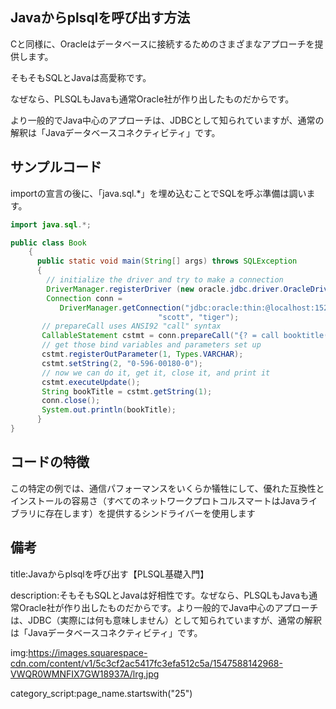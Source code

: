 

## Javaからplsqlを呼び出す方法

Cと同様に、Oracleはデータベースに接続するためのさまざまなアプローチを提供します。

そもそもSQLとJavaは高愛称です。

なぜなら、PLSQLもJavaも通常Oracle社が作り出したものだからです。


より一般的でJava中心のアプローチは、JDBCとして知られていますが、通常の解釈は「Javaデータベースコネクティビティ」です。

## サンプルコード

importの宣言の後に、「java.sql.*」を埋め込むことでSQLを呼ぶ準備は調います。




```java
import java.sql.*;

public class Book
    {
      public static void main(String[] args) throws SQLException
      {
        // initialize the driver and try to make a connection
        DriverManager.registerDriver (new oracle.jdbc.driver.OracleDriver ());
        Connection conn =
           DriverManager.getConnection("jdbc:oracle:thin:@localhost:1521:o92",
                                 "scott", "tiger");
       // prepareCall uses ANSI92 "call" syntax
       CallableStatement cstmt = conn.prepareCall("{? = call booktitle(?)}");
       // get those bind variables and parameters set up
       cstmt.registerOutParameter(1, Types.VARCHAR);
       cstmt.setString(2, "0-596-00180-0");
       // now we can do it, get it, close it, and print it
       cstmt.executeUpdate();
       String bookTitle = cstmt.getString(1);
       conn.close();
       System.out.println(bookTitle);
      }
}
```



## コードの特徴


この特定の例では、通信パフォーマンスをいくらか犠牲にして、優れた互換性とインストールの容易さ（すべてのネットワークプロトコルスマートはJavaライブラリに存在します）を提供するシンドライバーを使用します




## 備考

title:Javaからplsqlを呼び出す【PLSQL基礎入門】


description:そもそもSQLとJavaは好相性です。なぜなら、PLSQLもJavaも通常Oracle社が作り出したものだからです。より一般的でJava中心のアプローチは、JDBC（実際には何も意味しません）として知られていますが、通常の解釈は「Javaデータベースコネクティビティ」です。


img:https://images.squarespace-cdn.com/content/v1/5c3cf2ac5417fc3efa512c5a/1547588142968-VWQR0WMNFIX7GW18937A/lrg.jpg



category_script:page_name.startswith("25")



